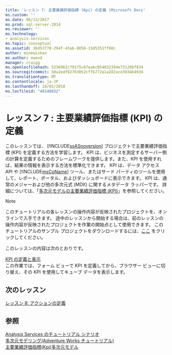 ```yaml
---
title: 'レッスン 7: 主要業績評価指標 (Kpi) の定義 |Microsoft Docs'
ms.custom: ''
ms.date: 06/13/2017
ms.prod: sql-server-2014
ms.reviewer: ''
ms.technology:
- analysis-services
ms.topic: conceptual
ms.assetid: 36d53770-294f-43ab-8850-15d5351ff60c
author: minewiskan
ms.author: owend
manager: craigg
ms.openlocfilehash: 5236962c79175c67eabc854652394e73128bf834
ms.sourcegitcommit: 3da2edf82763852cff6772a1a282ace3034b4936
ms.translationtype: MT
ms.contentlocale: ja-JP
ms.lasthandoff: 10/02/2018
ms.locfileid: "48148832"
---
```

# <a name="lesson-7-defining-key-performance-indicators-kpis"></a>レッスン 7 : 主要業績評価指標 (KPI) の定義
  このレッスンでは、 [!INCLUDE[ssASnoversion](../includes/ssasnoversion-md.md)] プロジェクトで主要業績評価指標 (KPI) を定義する方法を学習します。 KPI は、ビジネスを測定するサーバー側の計算を定義するためのフレームワークを提供します。また、KPI を使用すれば、結果の情報を表示する方法を標準化できます。 KPI は、データ アクセス API や [!INCLUDE[msCoName](../includes/msconame-md.md)] ツール、またはサード パーティのツールを使用して、レポート、ポータル、およびダッシュボードに表示できます。 KPI は、通常のメジャーおよび他の多次元式 (MDX) に関するメタデータ ラッパーです。 詳細については、「[多次元モデルの主要業績評価指標 (KPI)](multidimensional-models/key-performance-indicators-kpis-in-multidimensional-models.md)」を参照してください。  
  
> [!NOTE]  
>  このチュートリアルの各レッスンの操作内容が反映されたプロジェクトを、オンラインで入手できます。 途中のレッスンから開始する場合は、前のレッスンの操作内容が反映されたプロジェクトを作業の開始点として使用できます。 このチュートリアルのサンプル プロジェクトをダウンロードするには、[ここ](http://go.microsoft.com/fwlink/?LinkID=221866) をクリックしてください。  
  
 このレッスンの内容は次のとおりです。  
  
 [KPI の定義と表示](lesson-7-1-defining-and-browsing-kpis.md)  
 この作業では、フォーム ビューで KPI を定義してから、ブラウザー ビューに切り替え、その KPI を使用してキューブ データを表示します。  
  
## <a name="next-lesson"></a>次のレッスン  
 [レッスン 8: アクションの定義](lesson-8-defining-actions.md)  
  
## <a name="see-also"></a>参照  
 [Analysis Services のチュートリアル シナリオ](analysis-services-tutorial-scenario.md)   
 [多次元モデリング&#40;Adventure Works チュートリアル&#41;](multidimensional-modeling-adventure-works-tutorial.md)   
 [主要業績評価指標&#40;Kpi&#41;多次元モデル](multidimensional-models/key-performance-indicators-kpis-in-multidimensional-models.md)  
  
  
